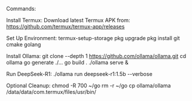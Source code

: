 Commands:

Install Termux:
Download latest Termux APK from: https://github.com/termux/termux-app/releases


Set Up Environment:
termux-setup-storage
pkg upgrade
pkg install git cmake golang

Install Ollama:
git clone --depth 1 https://github.com/ollama/ollama.git
cd ollama
go generate ./...
go build .
./ollama serve &

Run DeepSeek-R1:
./ollama run deepseek-r1:1.5b --verbose

Optional Cleanup:
chmod -R 700 ~/go
rm -r ~/go
cp ollama/ollama /data/data/com.termux/files/usr/bin/